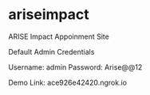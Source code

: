 # ariseimpact
 ARISE Impact Appoinment Site

Default Admin Credentials

Username: admin
Password: Arise@@12

Demo Link: ace926e42420.ngrok.io
